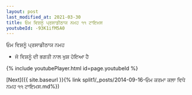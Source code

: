 ```yaml
---
layout: post
last_modified_at: 2021-03-30
title: ਓਮ ਵਿਸ਼ਨੂੰ ਪ੍ਰਸਾਡੀਠਾਯ ਨਮਹ ੧੧ ਟਾਇਮਸ
youtubeId: -93K1ifM5A0
---
```

 
 
 ਓਮ ਵਿਸ਼ਨੂੰ ਪ੍ਰਸਾਡੀਠਾਯ ਨਮਹ  
 
 -  ਜੋ ਵਿਸ਼ਨੂੰ ਦੀ ਭਗਤੀ ਨਾਲ ਖੁਸ਼ ਹੋਇਆ ਹੈ 
 
  
 
  
 
 
 
 
 
 


{% include youtubePlayer.html id=page.youtubeId %}
 
[Next]({{ site.baseurl }}{% link  split1/_posts/2014-09-16-ਓਮ ਕਰਮਾ ਕਲਾ ਵਿਧੇ ਨਮਹ ੧੧ ਟਾਇਮਸ.md%})
 
